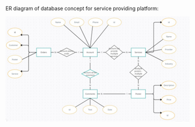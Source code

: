 ER diagram of database concept for service providing platform:

![IMAGE_DESCRIPTION](1st/Diagram.jpg)
